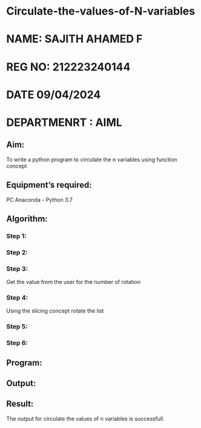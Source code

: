 # Circulate-the-values-of-N-variables
# NAME: SAJITH AHAMED F
# REG NO: 212223240144
# DATE 09/04/2024
# DEPARTMENRT : AIML
## Aim:
To write a python program to circulate the n variables using function concept
## Equipment’s required:
PC
Anaconda - Python 3.7
## Algorithm: 
### Step 1: 
### Step 2: 
### Step 3: 
Get the value from the user for the number of rotation
### Step 4: 
Using the slicing concept rotate the list

### Step 5: 
### Step 6: 
## Program:

## Output:


## Result:
The output for circulate the values of n variables is successfull.
